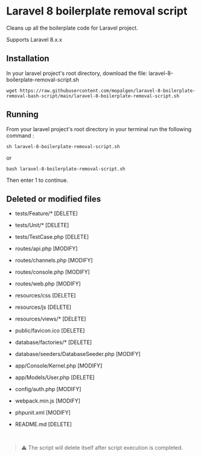 # Laravel 8 boilerplate removal script
Cleans up all the boilerplate code for Laravel project.

Supports Laravel 8.x.x

## Installation 
In your laravel project's root directory, download the file: laravel-8-boilerplate-removal-script.sh

```console
wget https://raw.githubusercontent.com/mopalgen/laravel-8-boilerplate-removal-bash-script/main/laravel-8-boilerplate-removal-script.sh
```

## Running 
From your laravel project's root directory in your terminal run the following command :
```console
sh laravel-8-boilerplate-removal-script.sh
```
or
```console
bash laravel-8-boilerplate-removal-script.sh
```
Then enter 1 to continue.

## Deleted or modified files
- tests/Feature/*                       [DELETE]
- tests/Unit/*                          [DELETE]
- tests/TestCase.php                    [DELETE]

- routes/api.php                        [MODIFY]
- routes/channels.php                   [MODIFY]
- routes/console.php                    [MODIFY]
- routes/web.php                        [MODIFY]

- resources/css                         [DELETE]
- resources/js                          [DELETE]
- resources/views/*                     [DELETE]

- public/favicon.ico                    [DELETE]

- database/factories/*                  [DELETE]
- database/seeders/DatabaseSeeder.php   [MODIFY]

- app/Console/Kernel.php                [MODIFY]
- app/Models/User.php                   [DELETE]

- config/auth.php                       [MODIFY]

- webpack.min.js                        [MODIFY]

- phpunit.xml                           [MODIFY]

- README.md                             [DELETE]
<br />

> :warning: The script will delete itself after script execution is completed.
